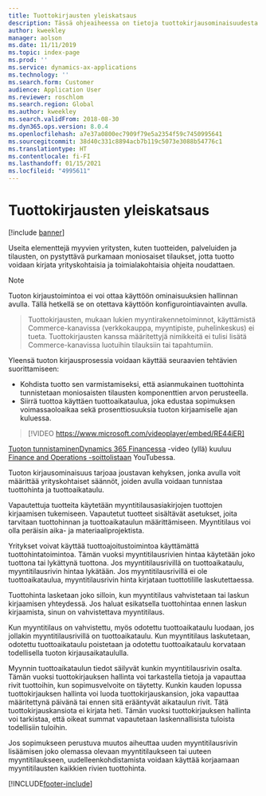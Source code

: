 ```yaml
---
title: Tuottokirjausten yleiskatsaus
description: Tässä ohjeaiheessa on tietoja tuottokirjausominaisuudesta. Tämä ominaisuus tarjoaa joustavan kehyksen, jonka avulla voit määrittää yrityskohtaiset säännöt moniosaisten tilausten tuottohinnan ja tuottoaikataulun tunnistamista varten.
author: kweekley
manager: aolson
ms.date: 11/11/2019
ms.topic: index-page
ms.prod: ''
ms.service: dynamics-ax-applications
ms.technology: ''
ms.search.form: Customer
audience: Application User
ms.reviewer: roschlom
ms.search.region: Global
ms.author: kweekley
ms.search.validFrom: 2018-08-30
ms.dyn365.ops.version: 8.0.4
ms.openlocfilehash: a7e37a0800ec7909f79e5a2354f59c7450995641
ms.sourcegitcommit: 38d40c331c8894acb7b119c5073e3088b54776c1
ms.translationtype: HT
ms.contentlocale: fi-FI
ms.lasthandoff: 01/15/2021
ms.locfileid: "4995611"
---
```

# <a name="revenue-recognition-overview"></a>Tuottokirjausten yleiskatsaus

[!include [banner](../includes/banner.md)]

Useita elementtejä myyvien yritysten, kuten tuotteiden, palveluiden ja tilausten, on pystyttävä purkamaan moniosaiset tilaukset, jotta tuotto voidaan kirjata yrityskohtaisia ja toimialakohtaisia ohjeita noudattaen.

> [!NOTE]
> Tuoton kirjaustoimintoa ei voi ottaa käyttöön ominaisuuksien hallinnan avulla. Tällä hetkellä se on otettava käyttöön konfigurointiavainten avulla.

> Tuottokirjausten, mukaan lukien myyntirakennetoiminnot, käyttämistä Commerce-kanavissa (verkkokauppa, myyntipiste, puhelinkeskus) ei tueta. Tuottokirjausten kanssa määritettyjä nimikkeitä ei tulisi lisätä Commerce-kanavissa luotuihin tilauksiin tai tapahtumiin.

Yleensä tuoton kirjausprosessia voidaan käyttää seuraavien tehtävien suorittamiseen:

* Kohdista tuotto sen varmistamiseksi, että asianmukainen tuottohinta tunnistetaan moniosaisten tilausten komponenttien arvon perusteella.
* Siirrä tuottoa käyttäen tuottoaikataulua, joka edustaa sopimuksen voimassaoloaikaa sekä prosenttiosuuksia tuoton kirjaamiselle ajan kuluessa.

> [!VIDEO https://www.microsoft.com/videoplayer/embed/RE44iER]

[Tuoton tunnistaminenDynamics 365 Financessa](https://youtu.be/v3amIsiqvoo) -video (yllä) kuuluu [Finance and Operations -soittolistaan](https://www.youtube.com/playlist?list=PLcakwueIHoT_SYfIaPGoOhloFoCXiUSyW) YouTubessa.

Tuoton kirjausominaisuus tarjoaa joustavan kehyksen, jonka avulla voit määrittää yrityskohtaiset säännöt, joiden avulla voidaan tunnistaa tuottohinta ja tuottoaikataulu.

Vapautettuja tuotteita käytetään myyntitilausasiakirjojen tuottojen kirjaamisen tukemiseen. Vapautetut tuotteet sisältävät asetukset, joita tarvitaan tuottohinnan ja tuottoaikataulun määrittämiseen. Myyntitilaus voi olla peräisin aika- ja materiaaliprojektista.

Yritykset voivat käyttää tuottoajoitustoimintoa käyttämättä tuottohintatoimintoa. Tämän vuoksi myyntitilausrivien hintaa käytetään joko tuottona tai lykättynä tuottona. Jos myyntitilausrivillä on tuottoaikataulu, myyntitilausrivin hintaa lykätään. Jos myyntitilausrivillä ei ole tuottoaikataulua, myyntitilausrivin hinta kirjataan tuottotilille laskutettaessa.

Tuottohinta lasketaan joko silloin, kun myyntitilaus vahvistetaan tai laskun kirjaamisen yhteydessä. Jos haluat esikatsella tuottohintaa ennen laskun kirjaamista, sinun on vahvistettava myyntitilaus.

Kun myyntitilaus on vahvistettu, myös odotettu tuottoaikataulu luodaan, jos jollakin myyntitilausrivillä on tuottoaikataulu. Kun myyntitilaus laskutetaan, odotettu tuottoaikataulu poistetaan ja odotettu tuottoaikataulu korvataan todellisella tuoton kirjausaikataululla.

Myynnin tuottoaikataulun tiedot säilyvät kunkin myyntitilausrivin osalta. Tämän vuoksi tuottokirjauksen hallinta voi tarkastella tietoja ja vapauttaa rivit tuottoihin, kun sopimusvelvoite on täytetty. Kunkin kauden lopussa tuottokirjauksen hallinta voi luoda tuottokirjauskansion, joka vapauttaa määritettynä päivänä tai ennen sitä erääntyvät aikataulun rivit. Tätä tuottokirjauskansiota ei kirjata heti. Tämän vuoksi tuottokirjauksen hallinta voi tarkistaa, että oikeat summat vapautetaan laskennallisista tuloista todellisiin tuloihin.

Jos sopimukseen perustuva muutos aiheuttaa uuden myyntitilausrivin lisäämisen joko olemassa olevaan myyntitilaukseen tai uuteen myyntitilaukseen, uudelleenkohdistamista voidaan käyttää korjaamaan myyntitilausten kaikkien rivien tuottohinta.


[!INCLUDE[footer-include](../../includes/footer-banner.md)]
